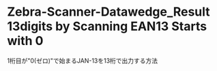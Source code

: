 # Zebra-Scanner-Datawedge_Result 13digits by Scanning EAN13 Starts with 0 
1桁目が"0(ゼロ)"で始まるJAN-13を13桁で出力する方法
